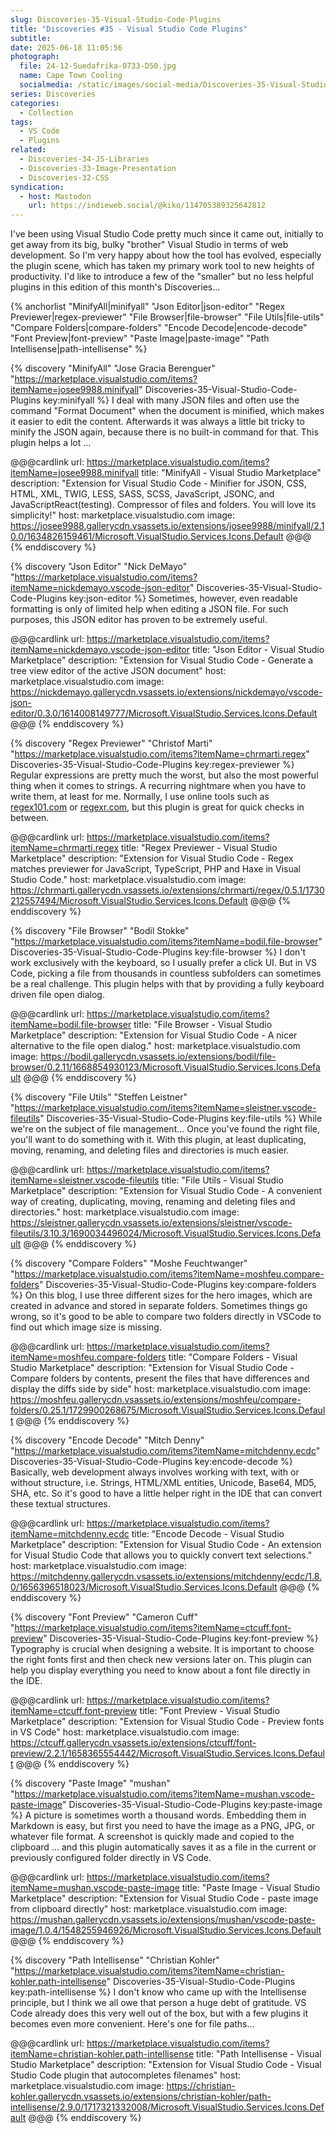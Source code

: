 ```yaml
---
slug: Discoveries-35-Visual-Studio-Code-Plugins
title: "Discoveries #35 - Visual Studio Code Plugins"
subtitle:
date: 2025-06-18 11:05:56
photograph:
  file: 24-12-Suedafrika-0733-D50.jpg
  name: Cape Town Cooling
  socialmedia: /static/images/social-media/Discoveries-35-Visual-Studio-Code-Plugins.jpg
series: Discoveries
categories:
  - Collection
tags:
  - VS Code
  - Plugins
related:
  - Discoveries-34-JS-Libraries
  - Discoveries-33-Image-Presentation
  - Discoveries-32-CSS
syndication:
  - host: Mastodon
    url: https://indieweb.social/@kiko/114705389325642812
---
```


I've been using Visual Studio Code pretty much since it came out, initially to get away from its big, bulky "brother" Visual Studio in terms of web development. So I'm very happy about how the tool has evolved, especially the plugin scene, which has taken my primary work tool to new heights of productivity. I'd like to introduce a few of the "smaller" but no less helpful plugins in this edition of this month's Discoveries...

{% anchorlist
  "MinifyAll|minifyall"
  "Json Editor|json-editor"
  "Regex Previewer|regex-previewer"
  "File Browser|file-browser"
  "File Utils|file-utils"
  "Compare Folders|compare-folders"
  "Encode Decode|encode-decode"
  "Font Preview|font-preview"
  "Paste Image|paste-image"
  "Path Intellisense|path-intellisense"
%}

<!-- more -->

{% discovery "MinifyAll" "Jose Gracia Berenguer" "https://marketplace.visualstudio.com/items?itemName=josee9988.minifyall" Discoveries-35-Visual-Studio-Code-Plugins key:minifyall %}
I deal with many JSON files and often use the command "Format Document" when the document is minified, which makes it easier to edit the content. Afterwards it was always a little bit tricky to minify the JSON again, because there is no built-in command for that. This plugin helps a lot ...

@@@cardlink
url: https://marketplace.visualstudio.com/items?itemName=josee9988.minifyall
title: "MinifyAll - Visual Studio Marketplace"
description: "Extension for Visual Studio Code - Minifier for JSON, CSS, HTML, XML, TWIG, LESS, SASS, SCSS, JavaScript, JSONC, and JavaScriptReact(testing). Compressor of files and folders. You will love its simplicity!"
host: marketplace.visualstudio.com
image: https://josee9988.gallerycdn.vsassets.io/extensions/josee9988/minifyall/2.10.0/1634826159461/Microsoft.VisualStudio.Services.Icons.Default
@@@
{% enddiscovery %}

{% discovery "Json Editor" "Nick DeMayo" "https://marketplace.visualstudio.com/items?itemName=nickdemayo.vscode-json-editor" Discoveries-35-Visual-Studio-Code-Plugins key:json-editor %}
Sometimes, however, even readable formatting is only of limited help when editing a JSON file. For such purposes, this JSON editor has proven to be extremely useful.

@@@cardlink
url: https://marketplace.visualstudio.com/items?itemName=nickdemayo.vscode-json-editor
title: "Json Editor - Visual Studio Marketplace"
description: "Extension for Visual Studio Code - Generate a tree view editor of the active JSON document"
host: marketplace.visualstudio.com
image: https://nickdemayo.gallerycdn.vsassets.io/extensions/nickdemayo/vscode-json-editor/0.3.0/1614008149777/Microsoft.VisualStudio.Services.Icons.Default
@@@
{% enddiscovery %}

{% discovery "Regex Previewer" "Christof Marti" "https://marketplace.visualstudio.com/items?itemName=chrmarti.regex" Discoveries-35-Visual-Studio-Code-Plugins key:regex-previewer %}
Regular expressions are pretty much the worst, but also the most powerful thing when it comes to strings. A recurring nightmare when you have to write them, at least for me. Normally, I use online tools such as [regex101.com](https:/regex101.com) or [regexr.com](https://regexr.com), but this plugin is great for quick checks in between.

@@@cardlink
url: https://marketplace.visualstudio.com/items?itemName=chrmarti.regex
title: "Regex Previewer - Visual Studio Marketplace"
description: "Extension for Visual Studio Code - Regex matches previewer for JavaScript, TypeScript, PHP and Haxe in Visual Studio Code."
host: marketplace.visualstudio.com
image: https://chrmarti.gallerycdn.vsassets.io/extensions/chrmarti/regex/0.5.1/1730212557494/Microsoft.VisualStudio.Services.Icons.Default
@@@
{% enddiscovery %}

{% discovery "File Browser" "Bodil Stokke" "https://marketplace.visualstudio.com/items?itemName=bodil.file-browser" Discoveries-35-Visual-Studio-Code-Plugins key:file-browser %}
I don't work exclusively with the keyboard, so I usually prefer a click UI. But in VS Code, picking a file from thousands in countless subfolders can sometimes be a real challenge. This plugin helps with that by providing a fully keyboard driven file open dialog.

@@@cardlink
url: https://marketplace.visualstudio.com/items?itemName=bodil.file-browser
title: "File Browser - Visual Studio Marketplace"
description: "Extension for Visual Studio Code - A nicer alternative to the file open dialog."
host: marketplace.visualstudio.com
image: https://bodil.gallerycdn.vsassets.io/extensions/bodil/file-browser/0.2.11/1668854930123/Microsoft.VisualStudio.Services.Icons.Default
@@@
{% enddiscovery %}

{% discovery "File Utils" "Steffen Leistner" "https://marketplace.visualstudio.com/items?itemName=sleistner.vscode-fileutils" Discoveries-35-Visual-Studio-Code-Plugins key:file-utils %}
While we're on the subject of file management... Once you've found the right file, you'll want to do something with it. With this plugin, at least duplicating, moving, renaming, and deleting files and directories is much easier.

@@@cardlink
url: https://marketplace.visualstudio.com/items?itemName=sleistner.vscode-fileutils
title: "File Utils - Visual Studio Marketplace"
description: "Extension for Visual Studio Code - A convenient way of creating, duplicating, moving, renaming and deleting files and directories."
host: marketplace.visualstudio.com
image: https://sleistner.gallerycdn.vsassets.io/extensions/sleistner/vscode-fileutils/3.10.3/1690034496024/Microsoft.VisualStudio.Services.Icons.Default
@@@
{% enddiscovery %}

{% discovery "Compare Folders" "Moshe Feuchtwanger" "https://marketplace.visualstudio.com/items?itemName=moshfeu.compare-folders" Discoveries-35-Visual-Studio-Code-Plugins key:compare-folders %}
On this blog, I use three different sizes for the hero images, which are created in advance and stored in separate folders. Sometimes things go wrong, so it's good to be able to compare two folders directly in VSCode to find out which image size is missing.

@@@cardlink
url: https://marketplace.visualstudio.com/items?itemName=moshfeu.compare-folders
title: "Compare Folders - Visual Studio Marketplace"
description: "Extension for Visual Studio Code - Compare folders by contents, present the files that have differences and display the diffs side by side"
host: marketplace.visualstudio.com
image: https://moshfeu.gallerycdn.vsassets.io/extensions/moshfeu/compare-folders/0.25.1/1729900268675/Microsoft.VisualStudio.Services.Icons.Default
@@@
{% enddiscovery %}

{% discovery "Encode Decode" "Mitch Denny" "https://marketplace.visualstudio.com/items?itemName=mitchdenny.ecdc" Discoveries-35-Visual-Studio-Code-Plugins key:encode-decode %}
Basically, web development always involves working with text, with or without structure, i.e. Strings, HTML/XML entities, Unicode, Base64, MD5, SHA, etc. So it's good to have a little helper right in the IDE that can convert these textual structures.

@@@cardlink
url: https://marketplace.visualstudio.com/items?itemName=mitchdenny.ecdc
title: "Encode Decode - Visual Studio Marketplace"
description: "Extension for Visual Studio Code - An extension for Visual Studio Code that allows you to quickly convert text selections."
host: marketplace.visualstudio.com
image: https://mitchdenny.gallerycdn.vsassets.io/extensions/mitchdenny/ecdc/1.8.0/1656396518023/Microsoft.VisualStudio.Services.Icons.Default
@@@
{% enddiscovery %}

{% discovery "Font Preview" "Cameron Cuff" "https://marketplace.visualstudio.com/items?itemName=ctcuff.font-preview" Discoveries-35-Visual-Studio-Code-Plugins key:font-preview %}
Typography is crucial when designing a website. It is important to choose the right fonts first and then check new versions later on. This plugin can help you display everything you need to know about a font file directly in the IDE.

@@@cardlink
url: https://marketplace.visualstudio.com/items?itemName=ctcuff.font-preview
title: "Font Preview - Visual Studio Marketplace"
description: "Extension for Visual Studio Code - Preview fonts in VS Code"
host: marketplace.visualstudio.com
image: https://ctcuff.gallerycdn.vsassets.io/extensions/ctcuff/font-preview/2.2.1/1658365554442/Microsoft.VisualStudio.Services.Icons.Default
@@@
{% enddiscovery %}

{% discovery "Paste Image" "mushan" "https://marketplace.visualstudio.com/items?itemName=mushan.vscode-paste-image" Discoveries-35-Visual-Studio-Code-Plugins key:paste-image %}
A picture is sometimes worth a thousand words. Embedding them in Markdown is easy, but first you need to have the image as a PNG, JPG, or whatever file format. A screenshot is quickly made and copied to the clipboard ... and this plugin automatically saves it as a file in the current or previously configured folder directly in VS Code.

@@@cardlink
url: https://marketplace.visualstudio.com/items?itemName=mushan.vscode-paste-image
title: "Paste Image - Visual Studio Marketplace"
description: "Extension for Visual Studio Code - paste image from clipboard directly"
host: marketplace.visualstudio.com
image: https://mushan.gallerycdn.vsassets.io/extensions/mushan/vscode-paste-image/1.0.4/1548255946926/Microsoft.VisualStudio.Services.Icons.Default
@@@
{% enddiscovery %}

{% discovery "Path Intellisense" "Christian Kohler" "https://marketplace.visualstudio.com/items?itemName=christian-kohler.path-intellisense" Discoveries-35-Visual-Studio-Code-Plugins key:path-intellisense %}
I don't know who came up with the Intellisense principle, but I think we all owe that person a huge debt of gratitude. VS Code already does this very well out of the box, but with a few plugins it becomes even more convenient. Here's one for file paths...

@@@cardlink
url: https://marketplace.visualstudio.com/items?itemName=christian-kohler.path-intellisense
title: "Path Intellisense - Visual Studio Marketplace"
description: "Extension for Visual Studio Code - Visual Studio Code plugin that autocompletes filenames"
host: marketplace.visualstudio.com
image: https://christian-kohler.gallerycdn.vsassets.io/extensions/christian-kohler/path-intellisense/2.9.0/1717321332008/Microsoft.VisualStudio.Services.Icons.Default
@@@
{% enddiscovery %}
